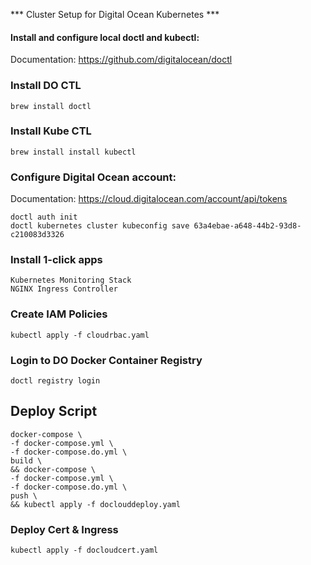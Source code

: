 *** Cluster Setup for Digital Ocean Kubernetes ***

####  Install and configure local doctl and kubectl:

Documentation: https://github.com/digitalocean/doctl

### Install DO CTL

`brew install doctl`

### Install Kube CTL

`brew install install kubectl`

### Configure Digital Ocean account:

Documentation: https://cloud.digitalocean.com/account/api/tokens

```
doctl auth init
doctl kubernetes cluster kubeconfig save 63a4ebae-a648-44b2-93d8-c210083d3326
```

### Install 1-click apps

```
Kubernetes Monitoring Stack
NGINX Ingress Controller
```

### Create IAM Policies

`kubectl apply -f cloudrbac.yaml`

### Login to DO Docker Container Registry

`doctl registry login`

## Deploy Script

```
docker-compose \
-f docker-compose.yml \
-f docker-compose.do.yml \
build \
&& docker-compose \
-f docker-compose.yml \
-f docker-compose.do.yml \
push \
&& kubectl apply -f doclouddeploy.yaml
```

### Deploy Cert & Ingress

`kubectl apply -f docloudcert.yaml`

